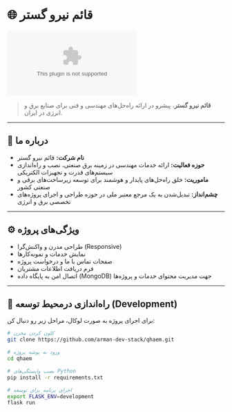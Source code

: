 # 🌐 قائم نیرو گستر

[![Website Status](https://img.shields.io/website-up-down-green-red/https/your-domain.com)](https://your-domain.com)  
> **قائم نیرو گستر**، پیشرو در ارائه راه‌حل‌های مهندسی و فنی برای صنایع برق و انرژی در ایران.

---

## 📌 درباره ما

- **نام شرکت:** قائم نیرو گستر  
- **حوزه فعالیت:** ارائه خدمات مهندسی در زمینه برق صنعتی، نصب و راه‌اندازی سیستم‌های قدرت و تجهیزات الکتریکی  
- **ماموریت:** خلق راه‌حل‌های پایدار و هوشمند برای توسعه زیرساخت‌های برقی و صنعتی کشور  
- **چشم‌انداز:** تبدیل‌شدن به یک مرجع معتبر ملی در حوزه طراحی و اجرای پروژه‌های تخصصی برق و انرژی

---

## ⚙️ ویژگی‌های پروژه

- طراحی مدرن و واکنش‌گرا (Responsive)  
- نمایش خدمات و نمونه‌کارها  
- صفحات تماس با ما و درخواست پروژه  
- فرم دریافت اطلاعات مشتریان  
- اتصال امن به پایگاه داده (MongoDB) جهت مدیریت محتوای خدمات و پروژه‌ها

---

## 🚀 راه‌اندازی درمحیط توسعه (Development)

برای اجرای پروژه به صورت لوکال، مراحل زیر رو دنبال کن:

```bash
# کلون کردن مخزن
git clone https://github.com/arman-dev-stack/qhaem.git

# ورود به پوشه پروژه
cd qhaem

# نصب وابستگی‌های Python
pip install -r requirements.txt

# اجرای برنامه برای توسعه
export FLASK_ENV=development
flask run
